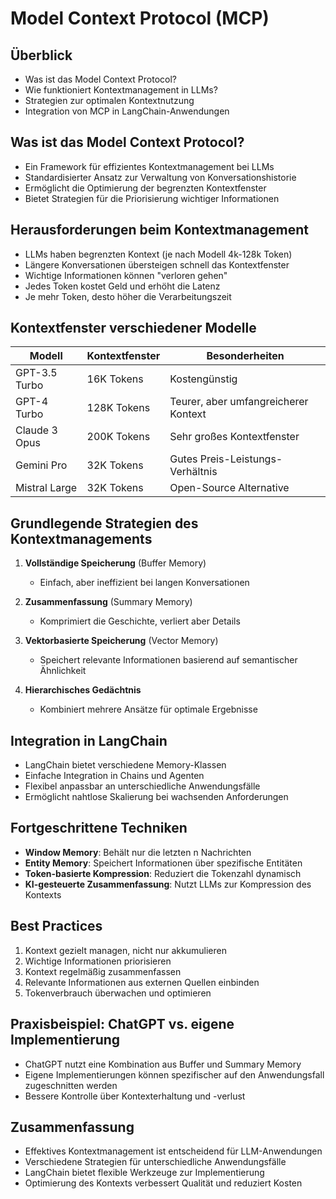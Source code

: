 # Model Context Protocol (MCP)

## Überblick

- Was ist das Model Context Protocol?
- Wie funktioniert Kontextmanagement in LLMs?
- Strategien zur optimalen Kontextnutzung
- Integration von MCP in LangChain-Anwendungen

## Was ist das Model Context Protocol?

- Ein Framework für effizientes Kontextmanagement bei LLMs
- Standardisierter Ansatz zur Verwaltung von Konversationshistorie
- Ermöglicht die Optimierung der begrenzten Kontextfenster
- Bietet Strategien für die Priorisierung wichtiger Informationen

## Herausforderungen beim Kontextmanagement

- LLMs haben begrenzten Kontext (je nach Modell 4k-128k Token)
- Längere Konversationen übersteigen schnell das Kontextfenster
- Wichtige Informationen können "verloren gehen"
- Jedes Token kostet Geld und erhöht die Latenz
- Je mehr Token, desto höher die Verarbeitungszeit

## Kontextfenster verschiedener Modelle

| Modell            | Kontextfenster | Besonderheiten                    |
|-------------------|----------------|-----------------------------------|
| GPT-3.5 Turbo     | 16K Tokens     | Kostengünstig                     |
| GPT-4 Turbo       | 128K Tokens    | Teurer, aber umfangreicherer Kontext |
| Claude 3 Opus     | 200K Tokens    | Sehr großes Kontextfenster        |
| Gemini Pro        | 32K Tokens     | Gutes Preis-Leistungs-Verhältnis  |
| Mistral Large     | 32K Tokens     | Open-Source Alternative           |

## Grundlegende Strategien des Kontextmanagements

1. **Vollständige Speicherung** (Buffer Memory)
   - Einfach, aber ineffizient bei langen Konversationen

2. **Zusammenfassung** (Summary Memory)
   - Komprimiert die Geschichte, verliert aber Details

3. **Vektorbasierte Speicherung** (Vector Memory)
   - Speichert relevante Informationen basierend auf semantischer Ähnlichkeit

4. **Hierarchisches Gedächtnis**
   - Kombiniert mehrere Ansätze für optimale Ergebnisse

## Integration in LangChain

- LangChain bietet verschiedene Memory-Klassen
- Einfache Integration in Chains und Agenten
- Flexibel anpassbar an unterschiedliche Anwendungsfälle
- Ermöglicht nahtlose Skalierung bei wachsenden Anforderungen

## Fortgeschrittene Techniken

- **Window Memory**: Behält nur die letzten n Nachrichten
- **Entity Memory**: Speichert Informationen über spezifische Entitäten
- **Token-basierte Kompression**: Reduziert die Tokenzahl dynamisch
- **KI-gesteuerte Zusammenfassung**: Nutzt LLMs zur Kompression des Kontexts

## Best Practices

1. Kontext gezielt managen, nicht nur akkumulieren
2. Wichtige Informationen priorisieren
3. Kontext regelmäßig zusammenfassen
4. Relevante Informationen aus externen Quellen einbinden
5. Tokenverbrauch überwachen und optimieren

## Praxisbeispiel: ChatGPT vs. eigene Implementierung

- ChatGPT nutzt eine Kombination aus Buffer und Summary Memory
- Eigene Implementierungen können spezifischer auf den Anwendungsfall zugeschnitten werden
- Bessere Kontrolle über Kontexterhaltung und -verlust

## Zusammenfassung

- Effektives Kontextmanagement ist entscheidend für LLM-Anwendungen
- Verschiedene Strategien für unterschiedliche Anwendungsfälle
- LangChain bietet flexible Werkzeuge zur Implementierung
- Optimierung des Kontexts verbessert Qualität und reduziert Kosten
